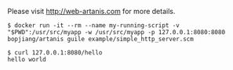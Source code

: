 Please visit http://web-artanis.com for more details.

```
$ docker run -it --rm --name my-running-script -v "$PWD":/usr/src/myapp -w /usr/src/myapp -p 127.0.0.1:8080:8080 bopjiang/artanis guile example/simple_http_server.scm

$ curl 127.0.0.1:8080/hello
hello world
```
